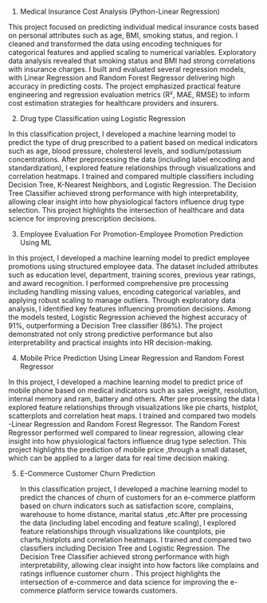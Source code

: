 1)  Medical Insurance Cost Analysis (Python-Linear Regression)

This project focused on predicting individual medical insurance costs based on personal attributes such as age, BMI, smoking status, and region. I cleaned and transformed the data using encoding techniques for categorical features and applied scaling to numerical variables. Exploratory data analysis revealed that smoking status and BMI had strong correlations with insurance charges. I built and evaluated several regression models, with Linear Regression and Random Forest Regressor delivering high accuracy in predicting costs. The project emphasized practical feature engineering and regression evaluation metrics (R², MAE, RMSE) to inform cost estimation strategies for healthcare providers and insurers.


2)  Drug type Classification using Logistic Regression

In this classification project, I developed a machine learning model to predict the type of drug prescribed to a patient based on medical indicators such as age, blood pressure, cholesterol levels, and sodium/potassium concentrations. After preprocessing the data (including label encoding and standardization), I explored feature relationships through visualizations and correlation heatmaps. I trained and compared multiple classifiers including Decision Tree, K-Nearest Neighbors, and Logistic Regression. The Decision Tree Classifier achieved strong performance with high interpretability, allowing clear insight into how physiological factors influence drug type selection. This project highlights the intersection of healthcare and data science for improving prescription decisions.



3) Employee Evaluation For Promotion-Employee Promotion Prediction Using ML 

In this project, I developed a machine learning model to predict employee promotions using structured employee data. The dataset included attributes such as education level, department, training scores, previous year ratings, and award recognition. I performed comprehensive pre processing including handling missing values, encoding categorical variables, and applying robust scaling to manage outliers. Through exploratory data analysis, I identified key features influencing promotion decisions. Among the models tested, Logistic Regression achieved the highest accuracy of 91%, outperforming a Decision Tree classifier (86%). The project demonstrated not only strong predictive performance but also interpretability and practical insights into HR decision-making.


4) Mobile Price Prediction Using Linear Regression and Random Forest Regressor

In this project, I developed a machine learning model to predict price of mobile phone  based on medical indicators such as sales ,weight, resolution, internal memory and ram, battery and others. After pre processing the data I explored feature relationships through visualizations like pie charts, histplot, scatterplots and correlation heat maps. I trained and compared two models -Linear Regression and Random Forest Regressor. The Random Forest Regressor  performed well  compared to linear regression, allowing clear insight into how physiological factors influence drug type selection. This project highlights the prediction of mobile price ,through a small dataset,  which can be applied to a larger data for real time decision making.

5) E-Commerce Customer Churn Prediction

   In this classification project, I developed a machine learning model to predict the chances of churn of customers for an e-commerce platform based on churn indicators such as satisfaction score, complains, warehouse to home distance, marital status ,etc.After pre processing the data (including label encoding and feature scaling), I explored feature relationships through visualizations like countplots, pie charts,histplots and correlation heatmaps. I trained and compared two classifiers including Decision Tree and Logistic Regression. The Decision Tree Classifier achieved strong performance with high interpretability, allowing clear insight into how  factors  like complains and ratings influence  customer churn . This project highlights the intersection of e-commerce and data science for improving the e-commerce platform  service towards customers.























